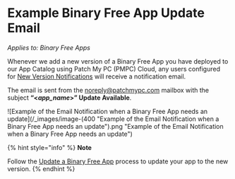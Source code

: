 # Example Binary Free App Update Email

_Applies to: Binary Free Apps_

Whenever we add a new version of a Binary Free App you have deployed to our App Catalog using Patch My PC (PMPC) Cloud, any users configured for [New Version Notifications](https://docs.patchmypc.com/patch-my-pc-cloud/binary-free-apps/manage-new-version-notifications-for-a-binary-free-app) will receive a notification email.

The email is sent from the [noreply@patchmypc.com](mailto:noreply@patchmypc.com) mailbox with the subject **“<**_**app\_name**_**>” Update Available**.

![Example of the Email Notification when a Binary Free App needs an update](/_images/image-(400 "Example of the Email Notification when a Binary Free App needs an update").png "Example of the Email Notification when a Binary Free App needs an update")

{% hint style="info" %}
**Note**

Follow the [Update a Binary Free App](../../binary-free-apps/update-a-binary-free-app.md) process to update your app to the new version.
{% endhint %}
